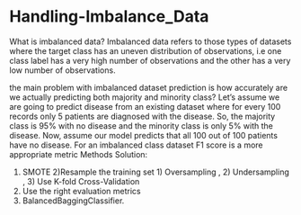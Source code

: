 # Handling-Imbalance_Data
What is imbalanced data?
Imbalanced data refers to those types of datasets where the target class has an uneven distribution of observations, 
i.e one class label has a very high number of observations and the other has a very low number of observations. 


the main problem with imbalanced dataset prediction is how accurately are we actually predicting both majority and minority class?
 Let’s assume we are going to predict disease from an existing dataset where for every 100 records only 5 patients are diagnosed with the disease. So, the majority class is 95% with no disease and the minority class is only 5% with the disease.
 Now, assume our model predicts that all 100 out of 100 patients have no disease.
 For an imbalanced class dataset F1 score is a more appropriate metric
Methods Solution:
1) SMOTE 
2)Resample the training set 1) Oversampling  , 2) Undersampling  , 3) Use K-fold Cross-Validation
4) Use the right evaluation metrics
5) BalancedBaggingClassifier.

